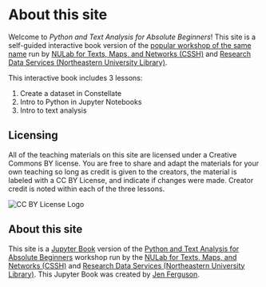 <!-- #region -->
# About this site
Welcome to *Python and Text Analysis for Absolute Beginners*! 
This site is a self-guided interactive book version of the [popular workshop of the same name](https://northeastern.libcal.com/event/7768630) run by [NULab for Texts, Maps, and Networks (CSSH)](https://web.northeastern.edu/nulab/) and [Research Data Services (Northeastern University Library)](https://library.northeastern.edu/services/research-data-services).


This interactive book includes 3 lessons:

1. Create a dataset in Constellate
2. Intro to Python in Jupyter Notebooks
3. Intro to text analysis



## Licensing

All of the teaching materials on this site are licensed under a Creative Commons BY license. You are free to share and adapt the materials for your own teaching so long as credit is given to the creators, the material is labeled with a CC BY License, and indicate if changes were made. Creator credit is noted within each of the three lessons.


![CC BY License Logo](https://ithaka-labs.s3.amazonaws.com/static-files/images/tdm/tdmdocs/CC_BY.png)


## About this site

This site is a [Jupyter Book](http://jupyterbook.org) version of the [Python and Text Analysis for Absolute Beginners](https://northeastern.libcal.com/event/7768630) workshop run by the [NULab for Texts, Maps, and Networks (CSSH)](https://web.northeastern.edu/nulab/) and [Research Data Services (Northeastern University Library)](https://library.northeastern.edu/services/research-data-services). This Jupyter Book was created by [Jen Ferguson](mailto:j.ferguson@northeastern.edu).
<!-- #endregion -->
